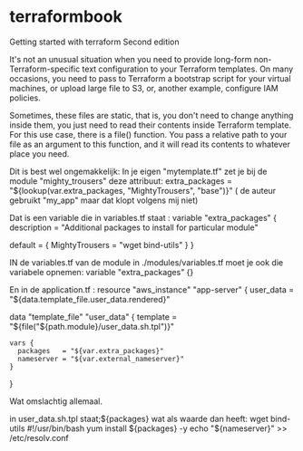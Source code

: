 # terraformbook

Getting started with terraform Second edition

It's not an unusual situation when you need to provide long-form non-Terraform-specific text configuration to your Terraform templates. On many occasions, you need to pass to Terraform a bootstrap script for your virtual machines, or upload large file to S3, or, another example, configure IAM policies.

Sometimes, these files are static, that is, you don't need to change anything inside them, you just need to read their contents inside Terraform template. For this use case, there is a file() function. You pass a relative path to your file as an argument to this function, and it will read its contents to whatever place you need.

Dit is best wel ongemakkelijk: In je eigen "mytemplate.tf" zet je bij de module "mighty_trousers" deze attribuut:
extra_packages      = "${lookup(var.extra_packages, "MightyTrousers", "base")}" ( de auteur gebruikt "my_app" maar dat klopt volgens mij niet)

Dat is een variable die in variables.tf staat :
variable "extra_packages" {
  description = "Additional packages to install for particular module"

  default = {
    MightyTrousers = "wget bind-utils"
  }
}

IN de variables.tf van de module in ./modules/variables.tf moet je ook die variabele opnemen: variable "extra_packages" {}

En in de application.tf :
resource "aws_instance" "app-server" {
  user_data              = "${data.template_file.user_data.rendered}"

  data "template_file" "user_data" {
    template = "${file("${path.module}/user_data.sh.tpl")}"

    vars {
      packages   = "${var.extra_packages}"
      nameserver = "${var.external_nameserver}"
    }
  }

Wat omslachtig allemaal.

in user_data.sh.tpl staat;${packages} wat als waarde dan heeft: wget bind-utils
#!/usr/bin/bash
yum install ${packages} -y
echo "${nameserver}" >> /etc/resolv.conf
